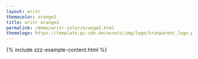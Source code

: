 ```yaml
---
layout: writr
themecolor: orange2
title: writr orange2
permalink: /demo/writr-color/orange2.html
themelogo: https://template.pc-cdn.de/assets/img/logo/tranparent_logo.png
---
```

{% include zzz-example-content.html %}
